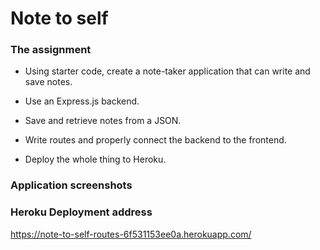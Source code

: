 # Note to self

### The assignment

- Using starter code, create a note-taker application that can write and save notes.

- Use an Express.js backend.

- Save and retrieve notes from a JSON.

- Write routes and properly connect the backend to the frontend.

- Deploy the whole thing to Heroku.

### Application screenshots

### Heroku Deployment address
 https://note-to-self-routes-6f531153ee0a.herokuapp.com/

<!-- apparently I have to wait a couple hours to see if it's functioning. -->